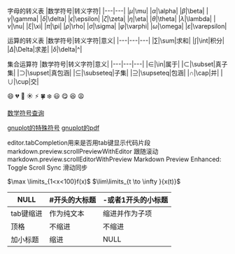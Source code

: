字母的转义表
|数学符号|转义字符|
|---|---|
|$\mu$|\mu|
|$\alpha$|\alpha|
|$\beta$|\beta|
|$\gamma$|\gamma|
|$\delta$|\delta|
|$\epsilon$|\epsilon|
|$\zeta$|\zeta|
|$\eta$|\eta|
|$\theta$|\theta|
|$\lambda$|\lambda|
|$\nu$|\nu|
|$\xi$|\xi|
|$\pi$|\pi|
|$\rho$|\rho|
|$\sigma$|\sigma|
|$\varphi$|\varphi|
|$\omega$|\omega|
|$\varepsilon$|\varepsilon|



运算的转义表
|数学符号|转义字符|意义|
|---|---|---|
|$\sum$|\sum|求和|
|$\int$|\int|积分|
|$\Delta$|\Delta|求差|
|$\delta$|\delta|^|

集合运算符
|数学符号|转义字符|意义|
|---|---|---|
|$\in$|\in|属于|
|$\subset$|\subset|真子集|
|$\supset$|\supset|真包涵|
|$\subseteq$|\subseteq|子集|
|$\supseteq$|\supseteq|包涵|
|$\cap$|\cap|并|
|$\cup$|\cup|交|


:smile:
:broken_heart:
:grimacing:
:sunny:
:zap:
:four_leaf_clover:
:snowflake:
:smiley:
:yum:
:laughing:
:weary:

[数学符号查询](https://www.rdtoc.com/tutorial/markdown-latex-tutorial.html#latex_2)

[gnuplot的特殊符号](http://blog.sciencenet.cn/blog-373392-499627.html)
[gnuplot的pdf](file:///home/mark/DF/gnuplot_tutorial.pdf)

editor.tabCompletion用来是否用tab键显示代码片段
markdown.preview.scrollPreviewWithEditor 跟随滚动
markdown.preview.scrollEditorWithPreview 
Markdown Preview Enhanced: Toggle Scroll Sync 滑动同步

$\max \limits_{1<x<100}f(x)$
$\lim\limits_{t \to \infty }{x(t)}$


NULL | #开头的大标题 | -或者1开头的小标题
-----|---------|-----------
tab键缩进 | 作为纯文本 | 缩进并作为子项
顶格 | 不缩进 | 不缩进
加小标题 | 缩进 | NULL
